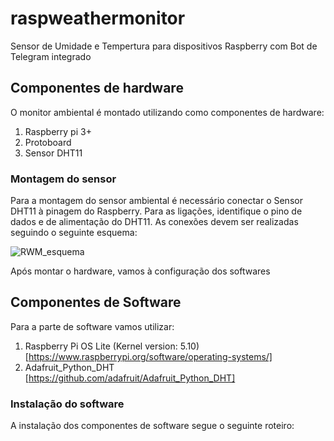 # raspweathermonitor

Sensor de Umidade e Tempertura para dispositivos Raspberry com Bot de Telegram integrado


## Componentes de hardware

O monitor ambiental é montado utilizando como componentes de hardware:

1. Raspberry pi 3+
2. Protoboard
3. Sensor DHT11

### Montagem do sensor

Para a montagem do sensor ambiental é necessário conectar o Sensor DHT11 à pinagem do Raspberry. Para as ligações, identifique o pino de dados e de alimentação do DHT11. As conexões devem ser realizadas seguindo o seguinte esquema:

![RWM_esquema](https://user-images.githubusercontent.com/12073302/125294281-840bcf80-e2fa-11eb-8733-5ac51fb7290a.png)

Após montar o hardware, vamos à configuração dos softwares


## Componentes de Software

Para a parte de software vamos utilizar:

1. Raspberry Pi OS Lite (Kernel version: 5.10) [https://www.raspberrypi.org/software/operating-systems/]
2. Adafruit_Python_DHT [https://github.com/adafruit/Adafruit_Python_DHT]

### Instalação do software

A instalação dos componentes de software segue o seguinte roteiro:





